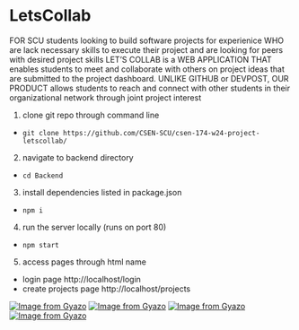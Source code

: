 # LetsCollab

FOR SCU students looking to build software projects for experienice
WHO are lack necessary skills to execute their project and are looking for peers with desired project skills
LET’S COLLAB is a WEB APPLICATION
THAT enables students to meet and collaborate with others on project ideas that are submitted to the project dashboard.
UNLIKE GITHUB or DEVPOST,
OUR PRODUCT allows students to reach and connect with other students in their organizational network through joint project interest 


1. clone git repo through command line
- ```git clone https://github.com/CSEN-SCU/csen-174-w24-project-letscollab/```
2. navigate to backend directory
- ```cd Backend```
3. install dependencies listed in package.json
- ```npm i```
4. run the server locally (runs on port 80)
- ```npm start```
5. access pages through html name
- login page http://localhost/login
- create projects page http://localhost/projects


[![Image from Gyazo](https://i.gyazo.com/9ec347dfc0221f5219a89156d17f6d53.png)](https://gyazo.com/9ec347dfc0221f5219a89156d17f6d53)
[![Image from Gyazo](https://i.gyazo.com/d0c8001de4901e863aef7617aa65017d.png)](https://gyazo.com/d0c8001de4901e863aef7617aa65017d)
[![Image from Gyazo](https://i.gyazo.com/37908120d267bc4dd7632e3a16e7200e.png)](https://gyazo.com/37908120d267bc4dd7632e3a16e7200e)
[![Image from Gyazo](https://i.gyazo.com/f671464f496519530b60282e4f98881b.png)](https://gyazo.com/f671464f496519530b60282e4f98881b)
